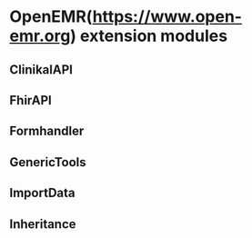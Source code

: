 # OpenEMR(https://www.open-emr.org) extension modules 

## ClinikalAPI 	
## FhirAPI 
## Formhandler 	
## GenericTools 	
## ImportData 	
## Inheritance

